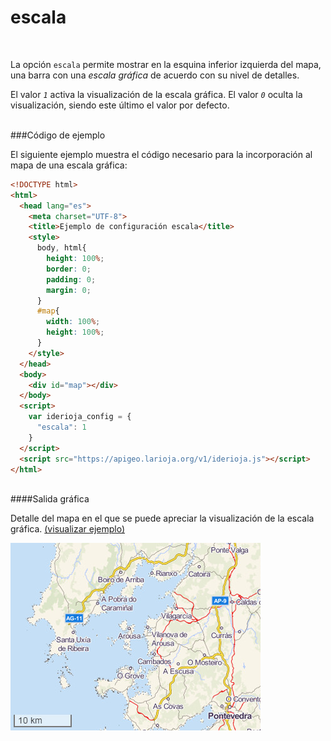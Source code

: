 # escala
</br>

La opción `escala` permite mostrar en la esquina inferior izquierda del mapa, una barra con una *escala gráfica* de acuerdo con su nivel de detalles.

El valor *`1`* activa la visualización de la escala gráfica. El valor *`0`* oculta la visualización, siendo este último el valor por defecto.

</br>
###Código de ejemplo
</br>

El siguiente ejemplo muestra el código necesario para la incorporación al mapa de una escala gráfica:

```html
<!DOCTYPE html>
<html>
  <head lang="es">
    <meta charset="UTF-8">
    <title>Ejemplo de configuración escala</title>
    <style>
      body, html{
        height: 100%;
        border: 0;
        padding: 0;
        margin: 0;
      }
      #map{
        width: 100%;
        height: 100%;
      }
    </style>
  </head>
  <body>
    <div id="map"></div>
  </body>
  <script>
    var iderioja_config = {
      "escala": 1
    }
  </script>
  <script src="https://apigeo.larioja.org/v1/iderioja.js"></script>
</html>
```

</br>
####Salida gráfica
</br>

Detalle del mapa en el que se puede apreciar la visualización de la escala gráfica. [(visualizar ejemplo)](https://iderioja.github.io/doc_api_iderioja/ejemplo_opcion_escala)

![Ejemplo opción escala](/img/opciones_escala_salida_grafica.jpg "Ejemplo opción escala")
